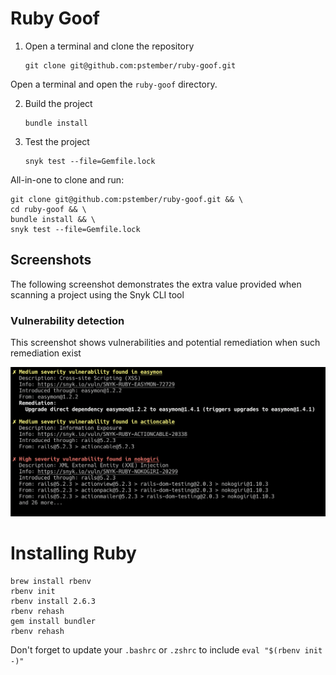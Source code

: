 # Ruby Goof

1. Open a terminal and clone the repository

   ```console
   git clone git@github.com:pstember/ruby-goof.git
   ```

Open a terminal and open the `ruby-goof` directory.

2. Build the project

   ```console
   bundle install
   ```

3. Test the project

   ```console
   snyk test --file=Gemfile.lock
   ```

All-in-one to clone and run:

```console
git clone git@github.com:pstember/ruby-goof.git && \
cd ruby-goof && \
bundle install && \
snyk test --file=Gemfile.lock
```

## Screenshots

The following screenshot demonstrates the extra value provided when scanning a
project using the Snyk CLI tool

### Vulnerability detection

This screenshot shows vulnerabilities and potential remediation when such remediation exist

![Vulnerability detection screenshot](screenshots/vulnerabilities-screen.png "Vulnerability detection")

# Installing Ruby
```console
brew install rbenv
rbenv init
rbenv install 2.6.3
rbenv rehash
gem install bundler
rbenv rehash
```
Don't forget to update your `.bashrc` or `.zshrc` to include `eval "$(rbenv init -)"`
